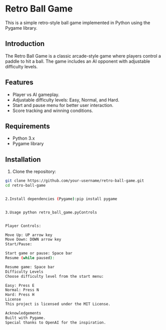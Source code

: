 # Retro Ball Game

This is a simple retro-style ball game implemented in Python using the Pygame library.

## Introduction

The Retro Ball Game is a classic arcade-style game where players control a paddle to hit a ball. The game includes an AI opponent with adjustable difficulty levels.

## Features

- Player vs AI gameplay.
- Adjustable difficulty levels: Easy, Normal, and Hard.
- Start and pause menu for better user interaction.
- Score tracking and winning conditions.

## Requirements

- Python 3.x
- Pygame library

## Installation

1. Clone the repository:

```bash
git clone https://github.com/your-username/retro-ball-game.git
cd retro-ball-game


2.Install dependencies (Pygame):pip install pygame


3.Usage python retro_ball_game.pyControls


Player Controls:

Move Up: UP arrow key
Move Down: DOWN arrow key
Start/Pause:

Start game or pause: Space bar
Resume (while paused):

Resume game: Space bar
Difficulty Levels
Choose difficulty level from the start menu:

Easy: Press E
Normal: Press N
Hard: Press H
License
This project is licensed under the MIT License.

Acknowledgements
Built with Pygame.
Special thanks to OpenAI for the inspiration. 
